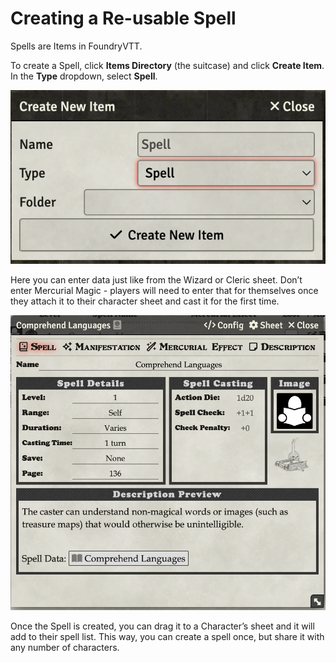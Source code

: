 # Creating a Re-usable Spell

Spells are Items in FoundryVTT.

To create a Spell, click **Items Directory** (the suitcase) and click **Create Item**. In the **Type** dropdown, select **Spell**.

![Reusable Spell Creation Dialog](images/reusable_spell_creation_dialog.png)

Here you can enter data just like from the Wizard or Cleric sheet. Don’t enter Mercurial Magic - players will need to enter that for themselves once they attach it to their character sheet and cast it for the first time.

![Reusable Spell Config](images/reusable_spell_config.png)

Once the Spell is created, you can drag it to a Character’s sheet and it will add to their spell list. This way, you can create a spell once, but share it with any number of characters.


